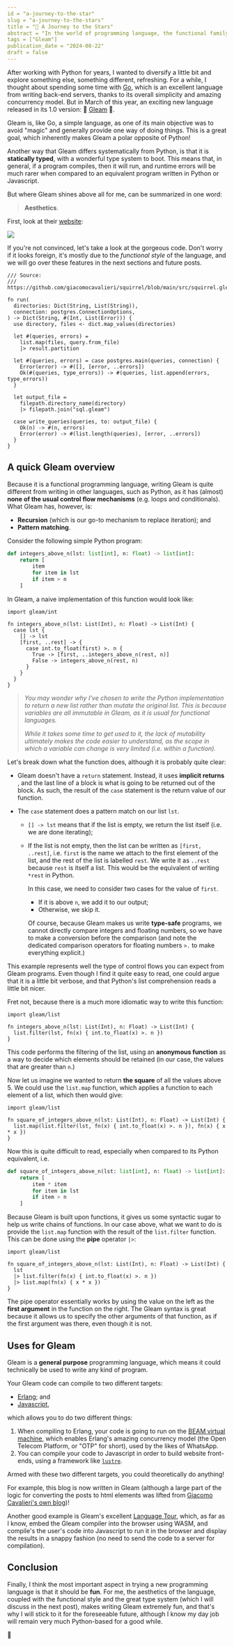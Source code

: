 ```yaml
---
id = "a-journey-to-the-star"
slug = "a-journey-to-the-stars"
title = "💫 A Journey to the Stars"
abstract = "In the world of programming language, the functional family of language tends to stand out because of the way unmistakably different style programs end up being written in. Although most languages espouse some form of 'functional style', e.g. with functions such as map, filter and reduce, the 'true' functional programming language commit to that style 100%. In this post, I discuss an exciting and relatively new programming language called Gleam, which have caught my eye and peaked my interest, so much that I've decided to start a few projects in it!"
tags = ["Gleam"]
publication_date = "2024-08-22"
draft = false
---
```


After working with Python for years, I wanted to diversify a little bit and
explore something else, something different, refreshing. For a while, I thought
about spending some time with [Go](https://go.dev/), which is an excellent
language from writing back-end servers, thanks to its overall simplicity and
amazing concurrency model. But in March of this year, an exciting new language
released in its 1.0 version: 💫 [Gleam](https://gleam.run/news/gleam-version-1/)
💫.

Gleam is, like Go, a simple language, as one of its main objective was to avoid
"magic" and generally provide one way of doing things. This is a great goal,
which inherently makes Gleam a polar opposite of Python!

Another way that Gleam differs systematically from Python, is that it is
**statically typed**, with a wonderful type system to boot. This means that, in
general, if a program compiles, then it will run, and runtime errors will be much
rarer when compared to an equivalent program written in Python or Javascript.

But where Gleam shines above all for me, can be summarized in one word:

> **Aesthetics**.

First, look at their [website](https://gleam.run):

![](/images/gleam_website_banner.png)

If you're not convinced, let's take a look at the gorgeous code. Don't worry
if it looks foreign, it's mostly due to the _functional style_ of the language, and
we will go over these features in the next sections and future posts.

```gleam
/// Source:
/// https://github.com/giacomocavalieri/squirrel/blob/main/src/squirrel.gleam

fn run(
  directories: Dict(String, List(String)),
  connection: postgres.ConnectionOptions,
) -> Dict(String, #(Int, List(Error))) {
  use directory, files <- dict.map_values(directories)

  let #(queries, errors) =
    list.map(files, query.from_file)
    |> result.partition

  let #(queries, errors) = case postgres.main(queries, connection) {
    Error(error) -> #([], [error, ..errors])
    Ok(#(queries, type_errors)) -> #(queries, list.append(errors, type_errors))
  }

  let output_file =
    filepath.directory_name(directory)
    |> filepath.join("sql.gleam")

  case write_queries(queries, to: output_file) {
    Ok(n) -> #(n, errors)
    Error(error) -> #(list.length(queries), [error, ..errors])
  }
}
```

## A quick Gleam overview

Because it is a functional programming language, writing Gleam is quite
different from writing in other languages, such as Python, as it has (almost)
**none of the usual control flow mechanisms** (e.g. loops and conditionals).
What Gleam has, however, is:

- **Recursion** (which is our go-to mechanism to replace iteration); and
- **Pattern matching**.

Consider the following simple Python program:

```python
def integers_above_n(lst: list[int], n: float) -> list[int]:
    return [
        item
        for item in lst
        if item > n
    ]
```

In Gleam, a naive implementation of this function would look like:

```gleam
import gleam/int

fn integers_above_n(lst: List(Int), n: Float) -> List(Int) {
  case lst {
    [] -> lst
    [first, ..rest] -> {
      case int.to_float(first) >. n {
        True -> [first, ..integers_above_n(rest, n)]
        False -> integers_above_n(rest, n)
      }
    }
  }
}
```

> _You may wonder why I've chosen to write the Python implementation to return a new list rather than mutate the original list. This is because variables are all immutable in Gleam, as it is usual for functional languages._
>
> _While it takes some time to get used to it, the lack of mutability ultimately makes the code easier to understand, as the scope in which a variable can change is very limited (i.e. within a function)._

Let's break down what the function does, although it is probably quite clear:

- Gleam doesn't have a `return` statement. Instead, it uses **implicit returns**
  , and the last line of a block is what is going to be returned out of the block.
  As such, the result of the `case` statement is the return value of our function.

- The `case` statement does a pattern match on our list `lst`.

  - `[] -> lst` means that if the list is empty, we return the list itself (i.e. we are done iterating);
  - If the list is not empty, then the list can be written as
    `[first, ..rest]`, i.e. `first` is the name we attach to the first element
    of the list, and the rest of the list is labelled `rest`. We write it as `..rest` because `rest` is itself a list. This would be the equivalent of
    writing `*rest` in Python.

    In this case, we need to consider two cases for the value of `first`.

    - If it is above `n`, we add it to our output;
    - Otherwise, we skip it.

    Of course, because Gleam makes us write **type-safe** programs, we cannot
    directly compare integers and floating numbers, so we have to make a conversion
    before the comparison (and note the dedicated comparison operators for floating
    numbers `>.` to make everything explicit.)

This example represents well the type of control flows you can expect from Gleam
programs. Even though I find it quite easy to read, one could argue that it is
a little bit verbose, and that Python's list comprehension reads a little bit
nicer.

Fret not, because there is a much more idiomatic way to write this function:

```gleam
import gleam/list

fn integers_above_n(lst: List(Int), n: Float) -> List(Int) {
  list.filter(lst, fn(x) { int.to_float(x) >. n })
}
```

This code performs the filtering of the list, using an **anonymous function** as
a way to decide which elements should be retained (in our case, the values that
are greater than `n`.)

Now let us imagine we wanted to return **the square** of all the values above 5.
We could use the `list.map` function, which applies a function to each element
of a list, which then would give:

```gleam
import gleam/list

fn square_of_integers_above_n(lst: List(Int), n: Float) -> List(Int) {
  list.map(list.filter(lst, fn(x) { int.to_float(x) >. n }), fn(x) { x * x })
}

```

Now this is quite difficult to read, especially when compared to its Python
equivalent, i.e.

```python
def square_of_integers_above_n(lst: list[int], n: float) -> list[int]:
    return [
        item * item
        for item in lst
        if item > n
    ]
```

Because Gleam is built upon functions, it gives us some syntactic sugar to help
us write chains of functions. In our case above, what we want to do is provide
the `list.map` function with the result of the `list.filter` function. This can
be done using the **pipe** operator `|>`:

```gleam
import gleam/list

fn square_of_integers_above_n(lst: List(Int), n: Float) -> List(Int) {
  lst
  |> list.filter(fn(x) { int.to_float(x) >. n })
  |> list.map(fn(x) { x * x })
}
```

The pipe operator essentially works by using the value on the left as the
**first argument** in the function on the right. The Gleam syntax is great
because it allows us to specify the other arguments of that function, as if the first argument was there, even though it is not.

## Uses for Gleam

Gleam is a **general purpose** programming language, which means it could
technically be used to write any kind of program.

Your Gleam code can compile to two different targets:

- [Erlang](https://www.erlang.org/); and
- [Javascript](https://developer.mozilla.org/en-US/docs/Web/JavaScript),

which allows you to do two different things:

1. When compiling to Erlang, your code is going to run on the [BEAM virtual machine](<https://en.wikipedia.org/wiki/BEAM_(Erlang_virtual_machine)>),
   which enables Erlang's amazing concurrency model (the Open Telecom Platform, or "OTP" for short), used by the likes of WhatsApp.
2. You can compile your code to Javascript in order to build website front-ends, using a framework like [`lustre`](https://github.com/lustre-labs/lustre).

Armed with these two different targets, you could theoretically do anything!

For example, this blog is now written in Gleam (although a large part of the
logic for converting the posts to html elements was lifted from
[Giacomo Cavalieri's own blog](https://giacomocavalieri.me))!

Another good example is Gleam's excellent [Language Tour](https://tour.gleam.run/),
which, as far as I know, embed the Gleam compiler into the browser using WASM,
and compile's the user's code into Javascript to run it in the browser and
display the results in a snappy fashion (no need to send the code to a server
for compilation).

## Conclusion

Finally, I think the most important aspect in trying a new programming language
is that it should be **fun**. For me, the aesthetics of the language, coupled
with the functional style and the great type system (which I will discuss in the
next post), makes writing Gleam extremely fun, and that's why I will stick to it
for the foreseeable future, although I know my day job will remain very much
Python-based for a good while.

👋
